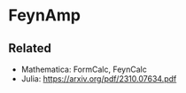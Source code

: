 # FeynAmp


## Related

* Mathematica: FormCalc, FeynCalc
* Julia: https://arxiv.org/pdf/2310.07634.pdf
